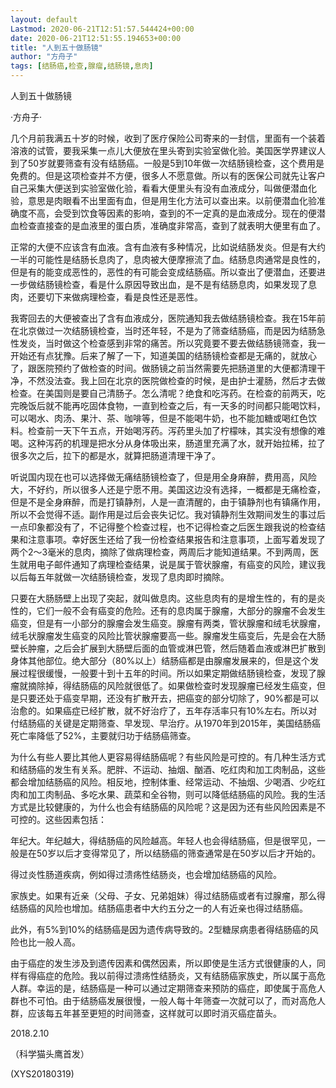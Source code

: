```yaml
---
layout: default
Lastmod: 2020-06-21T12:51:57.544424+00:00
date: 2020-06-21T12:51:55.194653+00:00
title: "人到五十做肠镜"
author: "方舟子"
tags: [结肠癌,检查,腺瘤,结肠镜,息肉]
---
```


人到五十做肠镜

·方舟子·

几个月前我满五十岁的时候，收到了医疗保险公司寄来的一封信，里面有一个装着溶液的试管，要我采集一点儿大便放在里头寄到实验室做化验。美国医学界建议人到了50岁就要筛查有没有结肠癌。一般是5到10年做一次结肠镜检查，这个费用是免费的。但是这项检查并不方便，很多人不愿意做。所以有的医保公司就先让客户自己采集大便送到实验室做化验，看看大便里头有没有血液成分，叫做便潜血化验，意思是肉眼看不出里面有血，但是用生化方法可以查出来。以前便潜血化验准确度不高，会受到饮食等因素的影响，查到的不一定真的是血液成分。现在的便潜血检查直接查的是血液里的蛋白质，准确度非常高，查到了就表明大便里有血了。

正常的大便不应该含有血液。含有血液有多种情况，比如说结肠发炎。但是有大约一半的可能性是结肠长息肉了，息肉被大便摩擦流了血。结肠息肉通常是良性的，但是有的能变成恶性的，恶性的有可能会变成结肠癌。所以查出了便潜血，还要进一步做结肠镜检查，看是什么原因导致出血，是不是有结肠息肉，如果发现了息肉，还要切下来做病理检查，看是良性还是恶性。

我寄回去的大便被查出了含有血液成分，医院通知我去做结肠镜检查。我在15年前在北京做过一次结肠镜检查，当时还年轻，不是为了筛查结肠癌，而是因为结肠急性发炎，当时做这个检查感到非常的痛苦。所以究竟要不要去做结肠镜筛查，我一开始还有点犹豫。后来了解了一下，知道美国的结肠镜检查都是无痛的，就放心了，跟医院预约了做检查的时间。做肠镜之前当然需要先把肠道里的大便都清理干净，不然没法查。我上回在北京的医院做检查的时候，是由护士灌肠，然后才去做检查。在美国则是要自己清肠子。怎么清呢？绝食和吃泻药。在检查的前两天，吃完晚饭后就不能再吃固体食物，一直到检查之后，有一天多的时间都只能喝饮料，可以喝水、肉汤、果汁、茶、咖啡等，但是不能喝牛奶，也不能加糖或喝红色饮料。检查前一天下午五点，开始喝泻药。泻药里头加了柠檬味，其实没有想像的难喝。这种泻药的机理是把水分从身体吸出来，肠道里充满了水，就开始拉稀，拉了很多次之后，拉下的都是水，就算把肠道清理干净了。

听说国内现在也可以选择做无痛结肠镜检查了，但是用全身麻醉，费用高，风险大，不好约，所以很多人还是宁愿不用。美国这边没有选择，一概都是无痛检查，但是不是全身麻醉，而是打镇静剂，人是一直清醒的，由于镇静剂也有镇痛作用，所以不会觉得不适。副作用是过后会丧失记忆。我对镇静剂生效期间发生的事过后一点印象都没有了，不记得整个检查过程，也不记得检查之后医生跟我说的检查结果和注意事项。幸好医生还给了我一份检查结果报告和注意事项，上面写着发现了两个2～3毫米的息肉，摘除了做病理检查，两周后才能知道结果。不到两周，医生就用电子邮件通知了病理检查结果，说是属于管状腺瘤，有癌变的风险，建议我以后每五年就做一次结肠镜检查，发现了息肉即时摘除。

只要在大肠肠壁上出现了突起，就叫做息肉。这些息肉有的是增生性的，有的是炎性的，它们一般不会有癌变的危险。还有的息肉属于腺瘤，大部分的腺瘤不会发生癌变，但是有一小部分的腺瘤会发生癌变。腺瘤有两类，管状腺瘤和绒毛状腺瘤，绒毛状腺瘤发生癌变的风险比管状腺瘤要高一些。腺瘤发生癌变后，先是会在大肠壁长肿瘤，之后会扩展到大肠壁后面的血管或淋巴管，然后随着血液或淋巴扩散到身体其他部位。绝大部分（80%以上）结肠癌都是由腺瘤发展来的，但是这个发展过程很缓慢，一般要十到十五年的时间。所以如果定期做结肠镜检查，发现了腺瘤就摘除掉，得结肠癌的风险就很低了。如果做检查时发现腺瘤已经发生癌变，但是只要还处于癌变早期，还没有扩散开去，把癌变的部分切除了，90%都是可以治愈的。如果癌症已经扩散，就不好治疗了，五年存活率只有10%左右。所以对付结肠癌的关键是定期筛查、早发现、早治疗。从1970年到2015年，美国结肠癌死亡率降低了52%，主要就归功于结肠癌筛查。

为什么有些人要比其他人更容易得结肠癌呢？有些风险是可控的。有几种生活方式和结肠癌的发生有关系。肥胖、不运动、抽烟、酗酒、吃红肉和加工肉制品，这些都会增加结肠癌的风险。相反地，控制体重、经常运动、不抽烟、少喝酒、少吃红肉和加工肉制品、多吃水果、蔬菜和全谷物，则可以降低结肠癌的风险。我的生活方式是比较健康的，为什么也会有结肠癌的风险呢？这是因为还有些风险因素是不可控的。这些因素包括：

年纪大。年纪越大，得结肠癌的风险越高。年轻人也会得结肠癌，但是很罕见，一般是在50岁以后才变得常见了，所以结肠癌的筛查通常是在50岁以后才开始的。

得过炎性肠道疾病，例如得过溃疡性结肠炎，也会增加结肠癌的风险。

家族史。如果有近亲（父母、子女、兄弟姐妹）得过结肠癌或者有过腺瘤，那么得结肠癌的风险也增加。结肠癌患者中大约五分之一的人有近亲也得过结肠癌。

此外，有5%到10%的结肠癌是因为遗传病导致的。2型糖尿病患者得结肠癌的风险也比一般人高。

由于癌症的发生涉及到遗传因素和偶然因素，所以即使是生活方式很健康的人，同样有得癌症的危险。我以前得过溃疡性结肠炎，又有结肠癌家族史，所以属于高危人群。幸运的是，结肠癌是一种可以通过定期筛查来预防的癌症，即使属于高危人群也不可怕。由于结肠癌发展很慢，一般人每十年筛查一次就可以了，而对高危人群，应该每五年甚至更短的时间筛查，这样就可以即时消灭癌症苗头。

2018.2.10

（科学猫头鹰首发）

(XYS20180319)

